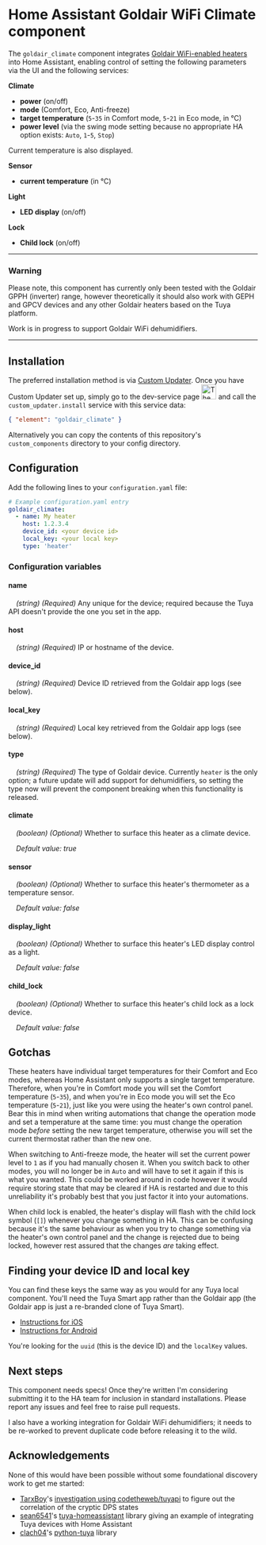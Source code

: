 Home Assistant Goldair WiFi Climate component
=============================================

The `goldair_climate` component integrates 
[Goldair WiFi-enabled heaters](http://www.goldair.co.nz/product-catalogue/heating/wifi-heaters) into Home Assistant, 
enabling control of setting the following parameters via the UI and the following services:

**Climate**
* **power** (on/off)
* **mode** (Comfort, Eco, Anti-freeze)
* **target temperature** (`5`-`35` in Comfort mode, `5`-`21` in Eco mode, in °C)
* **power level** (via the swing mode setting because no appropriate HA option exists: `Auto`, `1`-`5`, `Stop`)

Current temperature is also displayed.

**Sensor**
* **current temperature** (in °C)

**Light**
* **LED display** (on/off)

**Lock**
* **Child lock** (on/off)

---

### Warning
Please note, this component has currently only been tested with the Goldair GPPH (inverter) range, however theoretically 
it should also work with GEPH and GPCV devices and any other Goldair heaters based on the Tuya platform.

Work is in progress to support Goldair WiFi dehumidifiers.

---

Installation
------------
The preferred installation method is via [Custom Updater](https://github.com/custom-components/custom_updater). Once 
you have Custom Updater set up, simply go to the dev-service page 
<img src="https://www.home-assistant.io/images/screenshots/developer-tool-services-icon.png" alt="The dev-service icon" width="30">
and call the `custom_updater.install` service with this service data:
```json
{ "element": "goldair_climate" }
```
Alternatively you can copy the contents of this repository's `custom_components` directory to your config directory.

Configuration
-------------
Add the following lines to your `configuration.yaml` file:

```yaml
# Example configuration.yaml entry
goldair_climate:
  - name: My heater
    host: 1.2.3.4
    device_id: <your device id>
    local_key: <your local key>
    type: 'heater'
```

### Configuration variables

#### name
&nbsp;&nbsp;&nbsp;&nbsp;*(string) (Required)* Any unique for the device; required because the Tuya API doesn't provide
                                              the one you set in the app.

#### host
&nbsp;&nbsp;&nbsp;&nbsp;*(string) (Required)* IP or hostname of the device.

#### device_id
&nbsp;&nbsp;&nbsp;&nbsp;*(string) (Required)* Device ID retrieved from the Goldair app logs (see below).

#### local_key
&nbsp;&nbsp;&nbsp;&nbsp;*(string) (Required)* Local key retrieved from the Goldair app logs (see below).

#### type
&nbsp;&nbsp;&nbsp;&nbsp;*(string) (Required)* The type of Goldair device. Currently `heater` is the only option; a 
                                              future update will add support for dehumidifiers, so setting the type now 
                                              will prevent the component breaking when this functionality is released.

#### climate
&nbsp;&nbsp;&nbsp;&nbsp;*(boolean) (Optional)* Whether to surface this heater as a climate device.

&nbsp;&nbsp;&nbsp;&nbsp;*Default value: true* 

#### sensor
&nbsp;&nbsp;&nbsp;&nbsp;*(boolean) (Optional)* Whether to surface this heater's thermometer as a temperature sensor.

&nbsp;&nbsp;&nbsp;&nbsp;*Default value: false* 

#### display_light
&nbsp;&nbsp;&nbsp;&nbsp;*(boolean) (Optional)* Whether to surface this heater's LED display control as a light.

&nbsp;&nbsp;&nbsp;&nbsp;*Default value: false* 

#### child_lock
&nbsp;&nbsp;&nbsp;&nbsp;*(boolean) (Optional)* Whether to surface this heater's child lock as a lock device.

&nbsp;&nbsp;&nbsp;&nbsp;*Default value: false* 

Gotchas
-------
These heaters have individual target temperatures for their Comfort and Eco modes, whereas Home Assistant only supports
a single target temperature. Therefore, when you're in Comfort mode you will set the Comfort temperature (`5`-`35`), and
when you're in Eco mode you will set the Eco temperature (`5`-`21`), just like you were using the heater's own control 
panel. Bear this in mind when writing automations that change the operation mode and set a temperature at the same time: 
you must change the operation mode *before* setting the new target temperature, otherwise you will set the current 
thermostat rather than the new one. 

When switching to Anti-freeze mode, the heater will set the current power level to `1` as if you had manually chosen it.
When you switch back to other modes, you will no longer be in `Auto` and will have to set it again if this is what you
wanted. This could be worked around in code however it would require storing state that may be cleared if HA is
restarted and due to this unreliability it's probably best that you just factor it into your automations.

When child lock is enabled, the heater's display will flash with the child lock symbol (`[]`) whenever you change
something in HA. This can be confusing because it's the same behaviour as when you try to change something via the
heater's own control panel and the change is rejected due to being locked, however rest assured that the changes *are* 
taking effect.

Finding your device ID and local key 
------------------------------------
You can find these keys the same way as you would for any Tuya local component. You'll need the Tuya Smart app rather 
than the Goldair app (the Goldair app is just a re-branded clone of Tuya Smart).

* [Instructions for iOS](https://github.com/codetheweb/tuyapi/blob/master/docs/SETUP.md)
* [Instructions for Android](https://github.com/codetheweb/tuyapi/blob/cdb4289/docs/SETUP_DEPRECATED.md#capture-https-traffic)

You're looking for the `uuid` (this is the device ID) and the `localKey` values.

Next steps
----------
This component needs specs! Once they're written I'm considering submitting it to the HA team for inclusion in standard 
installations. Please report any issues and feel free to raise pull requests.

I also have a working integration for Goldair WiFi dehumidifiers; it needs to be re-worked to prevent duplicate code
before releasing it to the wild.

Acknowledgements
----------------
None of this would have been possible without some foundational discovery work to get me started:

* [TarxBoy](https://github.com/TarxBoy)'s [investigation using codetheweb/tuyapi](https://github.com/codetheweb/tuyapi/issues/31) to figure out the correlation of the cryptic DPS states 
* [sean6541](https://github.com/sean6541)'s [tuya-homeassistant](https://github.com/sean6541/tuya-homeassistant) library giving an example of integrating Tuya devices with Home Assistant
* [clach04](https://github.com/clach04)'s [python-tuya](https://github.com/clach04/python-tuya) library
